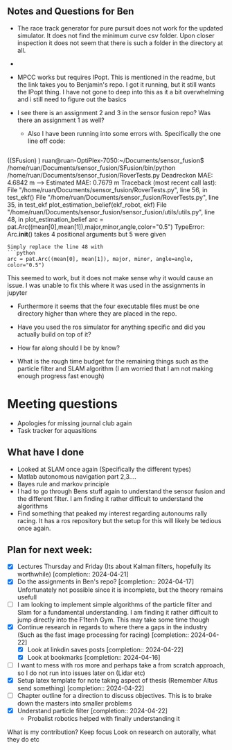 ## Notes and Questions for Ben

- The race track generator for pure pursuit does not work for the updated simulator. It does not find the minimum curve csv folder. Upon closer inspection it does not seem that there is such a folder in the directory at all.
- 
- MPCC works but requires IPopt. This is mentioned in the readme, but the link takes you to Benjamin's repo. I got it running, but it still wants the IPopt thing. I have not gone to deep into this as it a bit overwhelming and i still need to figure out the basics

- I see there is an assignment 2 and 3 in the sensor fusion repo? Was there an assignment 1 as well?
	- Also I have been running into some errors with. Specifically the one line off code:
	```powershell
((SFusion) ) ruan@ruan-OptiPlex-7050:~/Documents/sensor_fusion$ /home/ruan/Documents/sensor_fusion/SFusion/bin/python /home/ruan/Documents/sensor_fusion/RoverTests.py
Deadreckon MAE: 4.6842 m --> Estimated MAE: 0.7679 m
Traceback (most recent call last):
  File "/home/ruan/Documents/sensor_fusion/RoverTests.py", line 56, in <module>
    test_ekf()
  File "/home/ruan/Documents/sensor_fusion/RoverTests.py", line 35, in test_ekf
    plot_estimation_belief(ekf_robot, ekf)
  File "/home/ruan/Documents/sensor_fusion/sensor_fusion/utils/utils.py", line 48, in plot_estimation_belief
    arc = pat.Arc((mean[0],mean[1]),major,minor,angle,color="0.5")
TypeError: Arc.__init__() takes 4 positional arguments but 5 were given
```
Simply replace the line 48 with
```python
arc = pat.Arc((mean[0], mean[1]), major, minor, angle=angle, color="0.5")
```
This seemed to work, but it does not make sense why it would cause an issue. I was unable to fix this where it was used in the assignments in jupyter
- Furthermore it seems that the four executable files must be one directory higher than where they are placed in the repo.

- Have you used the ros simulator for anything specific and did you actually build on top of it?
- How far along should I be by know? 
- What is the rough time budget for the remaining things such as the particle filter and SLAM algorithm 
(I am worried that I am not making enough progress fast enough) 

# Meeting questions
- Apologies for missing journal club again
- Task tracker for aquasitions

## What have I done
- Looked at SLAM once again (Specifically the different types)
- Matlab autonomous navigation part 2,3....
- Bayes rule and markov principle
- I had to go through Bens stuff again to understand the sensor fusion and the different filter. I am finding it rather difficult to understand the algorithms
- Find something that peaked my interest regarding autonoums rally racing. It has a ros repository but the setup for this will likely be tedious once again.
## Plan for next week:
- [x] Lectures Thursday and Friday (Its about Kalman filters, hopefully its worthwhile)  [completion:: 2024-04-21]
- [x] Do the assignments in Ben's repo?  [completion:: 2024-04-17]
      Unfortunately not possible since it is incomplete, but the theory remains usefull
- [ ] I am looking to implement simple algorithms of the particle filter and Slam for a fundamental understanding.  I am finding it rather difficult to jump directly into the F1tenh Gym. This may take some time though
- [x] Continue research in regards to where there a gaps in the industry (Such as the fast image processing for racing)  [completion:: 2024-04-22]
	- [x] Look at linkdin saves posts  [completion:: 2024-04-22]
	- [x] Look at bookmarks  [completion:: 2024-04-16]
- [ ] I want to mess with ros more and perhaps take a from scratch approach, so I do not run into issues later on (Lidar etc)
- [x] Setup latex template for note taking aspect of thesis (Remember Altus send something)  [completion:: 2024-04-22]
- [ ] Chapter outline for a direction to discuss objectives. This is to brake down the masters into smaller problems
- [x] Understand particle filter  [completion:: 2024-04-22]
	- Probalist robotics helped with finally understanding it

What is my contribution? Keep focus
Look on research on autorally, what they do etc